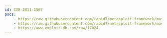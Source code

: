 ```yaml
---
id: CVE-2011-1567
pocs:
    - https://raw.githubusercontent.com/rapid7/metasploit-framework/master/modules/exploits/windows/scada/igss9_igssdataserver_listall.rb
    - https://raw.githubusercontent.com/rapid7/metasploit-framework/master/modules/exploits/windows/scada/igss9_igssdataserver_rename.rb
    - https://www.exploit-db.com/raw/17024
---
```

